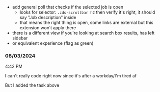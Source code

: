 - add general poll that checks if the selected job is open
  - looks for selector: `.zds-scrollbar h2` then verify it's right, it should say "Job description" inside
  - that means the right thing is open, some links are external but this extension won't apply there
- there is a different view if you're looking at search box results, has left sidebar
- or equivalent experience (flag as green)

### 08/03/2024

4:42 PM

I can't really code right now since it's after a workday/I'm tired af

But I added the task above
